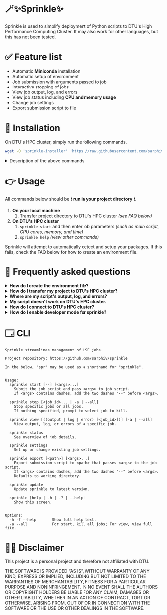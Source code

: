 # 🪄✨Sprinkle✨
Sprinkle is used to simplify deployment of Python scripts to DTU's High Performance Computing Cluster. 
It may also work for other languages, but this has not been tested.


# ✅ Feature list
- Automatic **Miniconda** installation
- Automatic setup of environment
- Job submission with arguments passed to job
- Interactive stopping of jobs
- View job output, log, and errors
- View job status including **CPU and memory usage**
- Change job settings
- Export submission script to file


# 🚀 Installation
On DTU's HPC cluster, simply run the following commands.

```bash
wget -O 'sprinkle-installer' 'https://raw.githubusercontent.com/sarphiv/sprinkle/main/bin/sprinkle' && chmod u+x sprinkle-installer && ./sprinkle-installer update && rm -f sprinkle-installer && source ~/.profile && sprinkle update && sprinkle help
```

<details>
  <summary>Description of the above commands</summary>

  ```bash
  # Downloads newest version of sprinkle
  $ wget -O 'sprinkle-installer' 'https://raw.githubusercontent.com/sarphiv/sprinkle/main/bin/sprinkle'
  # Makes the script executable
  $ chmod u+x sprinkle-installer
  # Runs the installation script
  $ ./sprinkle-installer update
  # Delete downloaded sprinkle file
  $ rm -f sprinkle-installer
  # Update environment variables of current shell
  $ source ~/.profile
  # Run installed sprinkle for final setup
  $ sprinkle update
  # Display help view
  $ sprinkle help
  ```
</details>


# 👉 Usage
All commands below should be ❗ **run in your project directory** ❗.

1. **On your local machine**
    1. Transfer project directory to DTU's HPC cluster _(see FAQ below)_
2. **On DTU's HPC cluster**
    1. `sprinkle start` and then enter job parameters _(such as main script, CPU cores, memory, and time)_
    0. `sprinkle help` _(view other commands)_

Sprinkle will attempt to automatically detect and setup your packages.
If this fails, check the FAQ below for how to create an environment file.

# 📖 Frequently asked questions
<details>
  <summary><b>How do I create the environment file?</b></summary>

  There are multiple ways. If no environment file (or requirements file) is specified, 
  Sprinkle will attempt to automatically create one for you. 
  If your script fails because of the above, you may need use one of the methods below.
  Once you are done, run `sprinkle settings` and select your environment file.

  - Either __**manually write the `environment.yml` file**__ (⭐ **Recommended method** ⭐)
    1. Create a new file called `environment.yml` (can be done with `touch environment.yml`)
    0. Write your environment file (example below, version numbers can be specified).
        ```yaml
        name: new_environment_name
        channels:
          - defaults
          - conda-forge
          - pytorch
        dependencies:
          - pip=22.3.1
          - python=3.10.8
          - pytorch
          - pytorch-cuda
          - torchvision
          - torchaudio
          - pip:
            - scikit-learn
            - tqdm==4.61.1
            - opencv-python
        ```
  - Or __**export your existing environment**__
    ```bash
    conda activate <environment name>
    conda env export > environment.yml
    ```
  - Or __**create a new environment**__
    ```bash
    conda create -n new_environment_name
    conda activate new_environment_name
    conda install <package_name1> <package_name2> ...
    pip install <package_name1> <package_name2> ...
    conda env export > environment.yml
    ```

  Remember the `environment.yml` file 
  should be created **before transfering your project to DTU's HPC cluster**.
  This way you can test your code with your environment on your own computer first.
  It is much easier to test, find, and fix issues there than on DTU's HPC cluster.
</details>

<details>
  <summary><b>How do I transfer my project to DTU's HPC cluster?</b></summary>

  1. **On your own computer**, navigate through a terminal to the directory **CONTAINING** your project directory.
      - Example: If your project is in `~/DTU/12345/project_directory`, navigate to `~/DTU/012345`.
  0. Run `scp -r project_directory s123456@transfer.gbar.dtu.dk:project_directory`
  0. Wait for the upload to finish

  If the above fails, contact [HPC support](https://www.hpc.dtu.dk/) for more information and guidance.
</details>

<details>
  <summary><b>Where are my script's output, log, and errors?</b></summary>

  In a bunch of files in a hidden directory called `.sprinkle` in your project directory.
</details>

<details>
  <summary><b>My script doesn't work on DTU's HPC cluster.</b></summary>

  Check the error, log, and output files with `sprinkle view error job_id`, 
  where `job_id` is for your failed job.

  The error, log, and output files can also be found 
  in a hidden directory called `.sprinkle` in your project directory.
</details>

<details>
  <summary><b>How do I connect to DTU's HPC cluster?</b></summary>

  Use `ssh s123456@login.hpc.dtu.dk` or `ThinLinc` to connect to DTU's HPC cluster.
  If you use `ssh` remember to run `linuxsh` to not overload the login node.
  Contact [HPC support](https://www.hpc.dtu.dk/) for more information and guidance.
</details>

<details>
  <summary><b>How do I enable developer mode for sprinkle?</b></summary>

  Add a file called `DEVELOPER-MODE` to `~/sprinkle/tmp/`.
  The next call to sprinkle will switch branches and recreate the environment.
  Remove the file to leave developer mode upon the next call to sprinkle.
</details>

# 🗔 CLI
```
Sprinkle streamlines management of LSF jobs.

Project repository: https://github.com/sarphiv/sprinkle

In the below, "spr" may be used as a shorthand for "sprinkle".


Usage:
  sprinkle start [--] [<args>...]
    Submit the job script and pass <args> to job script.
    If <args> contains dashes, add the two dashes "--" before <args>.

  sprinkle stop [<job_id>... | -a | --all]
    Stop specific jobs or all jobs.
    If nothing specified, prompt to select job to kill.

  sprinkle view [((output | log | error) [<job_id>])] [-a | --all]
    View output, log, or errors of a specific job.

  sprinkle status
    See overview of job details.

  sprinkle settings
    Set up or change existing job settings.

  sprinkle export [<path>] [<args>...]
    Export submission script to <path> that passes <args> to the job script.
    If <args> contains dashes, add the two dashes "--" before <args>.
    Defaults to working directory.
    
  sprinkle update
    Update sprinkle to latest version.

  sprinkle [help | -h | -? | --help]
    Show this screen.


Options:
  -h -? --help       Show full help text.
  -a --all           For start, kill all jobs; For view, view full file.
```

# 🧑‍⚖️ Disclaimer
This project is a personal project and therefore not affiliated with DTU. 

THE SOFTWARE IS PROVIDED “AS IS”, WITHOUT WARRANTY OF ANY KIND, EXPRESS OR IMPLIED, INCLUDING BUT NOT LIMITED TO THE WARRANTIES OF MERCHANTABILITY, FITNESS FOR A PARTICULAR PURPOSE AND NONINFRINGEMENT. IN NO EVENT SHALL THE AUTHORS OR COPYRIGHT HOLDERS BE LIABLE FOR ANY CLAIM, DAMAGES OR OTHER LIABILITY, WHETHER IN AN ACTION OF CONTRACT, TORT OR OTHERWISE, ARISING FROM, OUT OF OR IN CONNECTION WITH THE SOFTWARE OR THE USE OR OTHER DEALINGS IN THE SOFTWARE.
